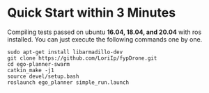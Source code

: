 # Quick Start within 3 Minutes 
Compiling tests passed on ubuntu **16.04, 18.04, and 20.04** with ros installed.
You can just execute the following commands one by one.

```
sudo apt-get install libarmadillo-dev
git clone https://github.com/LoriIp/fypDrone.git
cd ego-planner-swarm
catkin_make -j1
source devel/setup.bash
roslaunch ego_planner simple_run.launch
```
